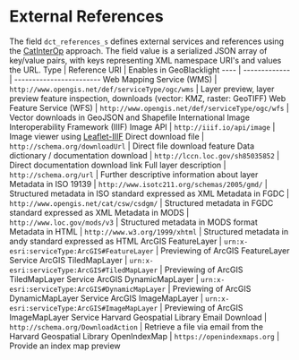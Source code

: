 # External References

The field `dct_references_s` defines external services and references using the [CatInterOp](https://github.com/OSGeo/Cat-Interop) approach. The field value is a serialized JSON array of key/value pairs, with keys representing XML namespace URI's and values the URL.
Type | Reference URI | Enables in GeoBlacklight
---- | ------------- | ------------------------
Web Mapping Service (WMS) | `http://www.opengis.net/def/serviceType/ogc/wms` | Layer preview, layer preview feature inspection, downloads (vector: KMZ, raster: GeoTIFF)
Web Feature Service (WFS) | `http://www.opengis.net/def/serviceType/ogc/wfs` | Vector downloads in GeoJSON and Shapefile
International Image Interoperability Framework (IIIF) Image API | `http://iiif.io/api/image` | Image viewer using [Leaflet-IIIF](https://github.com/mejackreed/Leaflet-IIIF)
Direct download file | `http://schema.org/downloadUrl` | Direct file download feature
Data dictionary / documentation download | `http://lccn.loc.gov/sh85035852` | Direct documentation download link
Full layer description | `http://schema.org/url` | Further descriptive information about layer
Metadata in ISO 19139 | `http://www.isotc211.org/schemas/2005/gmd/` | Structured metadata in ISO standard expressed as XML
Metadata in FGDC | `http://www.opengis.net/cat/csw/csdgm/` | Structured metadata in FGDC standard expressed as XML
Metadata in MODS | `http://www.loc.gov/mods/v3` | Structured metadata in MODS format
Metadata in HTML | `http://www.w3.org/1999/xhtml` | Structured metadata in andy standard expressed as HTML
ArcGIS FeatureLayer | `urn:x-esri:serviceType:ArcGIS#FeatureLayer` | Previewing of ArcGIS FeatureLayer Service
ArcGIS TiledMapLayer | `urn:x-esri:serviceType:ArcGIS#TiledMapLayer` | Previewing of ArcGIS TiledMapLayer Service
ArcGIS DynamicMapLayer | `urn:x-esri:serviceType:ArcGIS#DynamicMapLayer` | Previewing of ArcGIS DynamicMapLayer Service
ArcGIS ImageMapLayer | `urn:x-esri:serviceType:ArcGIS#ImageMapLayer` | Previewing of ArcGIS ImageMapLayer Service
Harvard Geospatial Library Email Download | `http://schema.org/DownloadAction` | Retrieve a file via email from the Harvard Geospatial Library
OpenIndexMap | `https://openindexmaps.org` | Provide an index map preview
